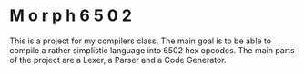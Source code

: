 M o r p h 6 5 0 2
=================
This is a project for my compilers class.  The main goal is to be able to compile a rather simplistic language into 6502 hex opcodes.  The main parts of the project are a Lexer, a Parser and a Code Generator.

